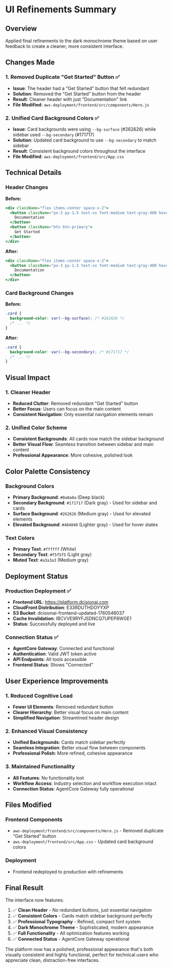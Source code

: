 # UI Refinements Summary

## Overview

Applied final refinements to the dark monochrome theme based on user feedback to create a cleaner, more consistent interface.

## Changes Made

### 1. Removed Duplicate "Get Started" Button ✅
- **Issue**: The header had a "Get Started" button that felt redundant
- **Solution**: Removed the "Get Started" button from the header
- **Result**: Cleaner header with just "Documentation" link
- **File Modified**: `aws-deployment/frontend/src/components/Hero.js`

### 2. Unified Card Background Colors ✅
- **Issue**: Card backgrounds were using `--bg-surface` (#262626) while sidebar used `--bg-secondary` (#171717)
- **Solution**: Updated card background to use `--bg-secondary` to match sidebar
- **Result**: Consistent background colors throughout the interface
- **File Modified**: `aws-deployment/frontend/src/App.css`

## Technical Details

### Header Changes
**Before:**
```jsx
<div className="flex items-center space-x-2">
  <button className="px-3 py-1.5 text-xs font-medium text-gray-400 hover:text-white transition-colors rounded hover:bg-gray-800">
    Documentation
  </button>
  <button className="btn btn-primary">
    Get Started
  </button>
</div>
```

**After:**
```jsx
<div className="flex items-center space-x-2">
  <button className="px-3 py-1.5 text-xs font-medium text-gray-400 hover:text-white transition-colors rounded hover:bg-gray-800">
    Documentation
  </button>
</div>
```

### Card Background Changes
**Before:**
```css
.card {
  background-color: var(--bg-surface); /* #262626 */
  /* ... */
}
```

**After:**
```css
.card {
  background-color: var(--bg-secondary); /* #171717 */
  /* ... */
}
```

## Visual Impact

### 1. Cleaner Header
- **Reduced Clutter**: Removed redundant "Get Started" button
- **Better Focus**: Users can focus on the main content
- **Consistent Navigation**: Only essential navigation elements remain

### 2. Unified Color Scheme
- **Consistent Backgrounds**: All cards now match the sidebar background
- **Better Visual Flow**: Seamless transition between sidebar and main content
- **Professional Appearance**: More cohesive, polished look

## Color Palette Consistency

### Background Colors
- **Primary Background**: `#0a0a0a` (Deep black)
- **Secondary Background**: `#171717` (Dark gray) - Used for sidebar and cards
- **Surface Background**: `#262626` (Medium gray) - Used for elevated elements
- **Elevated Background**: `#404040` (Lighter gray) - Used for hover states

### Text Colors
- **Primary Text**: `#ffffff` (White)
- **Secondary Text**: `#f5f5f5` (Light gray)
- **Muted Text**: `#a3a3a3` (Medium gray)

## Deployment Status

### Production Deployment ✅
- **Frontend URL**: https://platform.dcisionai.com
- **CloudFront Distribution**: E33RDUTHDOYYXP
- **S3 Bucket**: dcisionai-frontend-updated-1760548037
- **Cache Invalidation**: IBCVVE9RYFJSDNCQ7UPEP8WGE1
- **Status**: Successfully deployed and live

### Connection Status ✅
- **AgentCore Gateway**: Connected and functional
- **Authentication**: Valid JWT token active
- **API Endpoints**: All tools accessible
- **Frontend Status**: Shows "Connected"

## User Experience Improvements

### 1. Reduced Cognitive Load
- **Fewer UI Elements**: Removed redundant button
- **Clearer Hierarchy**: Better visual focus on main content
- **Simplified Navigation**: Streamlined header design

### 2. Enhanced Visual Consistency
- **Unified Backgrounds**: Cards match sidebar perfectly
- **Seamless Integration**: Better visual flow between components
- **Professional Polish**: More refined, cohesive appearance

### 3. Maintained Functionality
- **All Features**: No functionality lost
- **Workflow Access**: Industry selection and workflow execution intact
- **Connection Status**: AgentCore Gateway fully operational

## Files Modified

### Frontend Components
- `aws-deployment/frontend/src/components/Hero.js` - Removed duplicate "Get Started" button
- `aws-deployment/frontend/src/App.css` - Updated card background colors

### Deployment
- Frontend redeployed to production with refinements

## Final Result

The interface now features:

1. ✅ **Clean Header** - No redundant buttons, just essential navigation
2. ✅ **Consistent Colors** - Cards match sidebar background perfectly
3. ✅ **Professional Typography** - Refined, compact font system
4. ✅ **Dark Monochrome Theme** - Sophisticated, modern appearance
5. ✅ **Full Functionality** - All optimization features working
6. ✅ **Connected Status** - AgentCore Gateway operational

The platform now has a polished, professional appearance that's both visually consistent and highly functional, perfect for technical users who appreciate clean, distraction-free interfaces.
